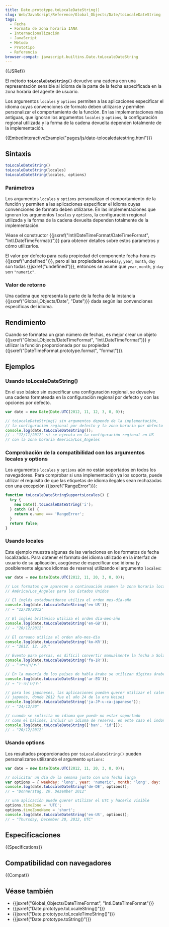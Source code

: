```yaml
---
title: Date.prototype.toLocaleDateString()
slug: Web/JavaScript/Reference/Global_Objects/Date/toLocaleDateString
tags:
  - Fecha
  - Formato de zona horaria IANA
  - Internacionalización
  - JavaScript
  - Método
  - Prototipo
  - Referencia
browser-compat: javascript.builtins.Date.toLocaleDateString
---
```

{{JSRef}}

El método **`toLocaleDateString()`** devuelve una cadena con una representación sensible al idioma de la parte de la fecha especificada en la zona horaria del agente de usuario.

Los argumentos `locales` y `options` permiten a las aplicaciones especificar el idioma cuyas convenciones de formato deben utilizarse y permiten personalizar el comportamiento de la función.
En las implementaciones más antiguas, que ignoran los argumentos `locales` y `options`, la configuración regional utilizada y la forma de la cadena devuelta dependen totalmente de la implementación.

{{EmbedInteractiveExample("pages/js/date-tolocaledatestring.html")}}

## Sintaxis

```js
toLocaleDateString()
toLocaleDateString(locales)
toLocaleDateString(locales, options)
```

### Parámetros

Los argumentos `locales` y `options` personalizan el comportamiento de la función y permiten a las aplicaciones especificar el idioma cuyas convenciones de formato deben utilizarse.
En las implementaciones que ignoran los argumentos `locales` y `options`, la configuración regional utilizada y la forma de la cadena devuelta dependen totalmente de la implementación.

Véase el constructor {{jsxref("Intl/DateTimeFormat/DateTimeFormat", "Intl.DateTimeFormat()")}} para obtener detalles sobre estos parámetros y cómo utilizarlos.

El valor por defecto para cada propiedad del componente fecha-hora es {{jsxref("undefined")}}, pero si las propiedades `weekday`, `year`, `month`, `day` son todas {{jsxref("undefined")}}, entonces se asume que `year`, `month`, y `day` son `"numeric"`.

### Valor de retorno

Una cadena que representa la parte de la fecha de la instancia {{jsxref("Global_Objects/Date", "Date")}} dada según las convenciones específicas del idioma.

## Rendimiento

Cuando se formatea un gran número de fechas, es mejor crear un objeto {{jsxref("Global_Objects/DateTimeFormat", "Intl.DateTimeFormat")}} y utilizar la función proporcionada por su propiedad {{jsxref("DateTimeFormat.prototype.format", "format")}}.

## Ejemplos

### Usando toLocaleDateString()

En el uso básico sin especificar una configuración regional, se devuelve una cadena formateada en la configuración regional por defecto y con las opciones por defecto.

```js
var date = new Date(Date.UTC(2012, 11, 12, 3, 0, 0));

// toLocaleDateString() sin argumentos depende de la implementación,
// la configuración regional por defecto y la zona horaria por defecto
console.log(date.toLocaleDateString());
// → "12/11/2012" si se ejecuta en la configuración regional en-US
// con la zona horaria America/Los_Angeles
```

### Comprobación de la compatibilidad con los argumentos locales y options

Los argumentos `locales` y `options` aún no están soportados en todos los navegadores.
Para comprobar si una implementación ya los soporta, puede utilizar el requisito de que las etiquetas de idioma ilegales sean rechazadas con una excepción {{jsxref("RangeError")}}:

```js
function toLocaleDateStringSupportsLocales() {
  try {
    new Date().toLocaleDateString('i');
  } catch (e) {
    return e.name === 'RangeError';
  }
  return false;
}
```

### Usando locales

Este ejemplo muestra algunas de las variaciones en los formatos de fecha localizados.
Para obtener el formato del idioma utilizado en la interfaz de usuario de su aplicación, asegúrese de especificar ese idioma (y posiblemente algunos idiomas de reserva) utilizando el argumento `locales`:

```js
var date = new Date(Date.UTC(2012, 11, 20, 3, 0, 0));

// Los formatos que aparecen a continuación asumen la zona horaria local de la localidad;
// América/Los_Angeles para los Estados Unidos

// El inglés estadounidense utiliza el orden mes-día-año
console.log(date.toLocaleDateString('en-US'));
// → "12/20/2012"

// El inglés británico utiliza el orden día-mes-año
console.log(date.toLocaleDateString('en-GB'));
// → "20/12/2012"

// El coreano utiliza el orden año-mes-día
console.log(date.toLocaleDateString('ko-KR'));
// → "2012. 12. 20."

// Evento para persas, es difícil convertir manualmente la fecha a Solar Hijri
console.log(date.toLocaleDateString('fa-IR'));
// → "۱۳۹۱/۹/۳۰"

// En la mayoría de los países de habla árabe se utilizan dígitos árabes reales
console.log(date.toLocaleDateString('ar-EG'));
// → "٢٠‏/١٢‏/٢٠١٢"

// para los japoneses, las aplicaciones pueden querer utilizar el calendario
// japonés, donde 2012 fue el año 24 de la era Heisei
console.log(date.toLocaleDateString('ja-JP-u-ca-japanese'));
// → "24/12/20"

// cuando se solicita un idioma que puede no estar soportado
// como el balinés, incluir un idioma de reserva, en este caso el indonesio
console.log(date.toLocaleDateString(['ban', 'id']));
// → "20/12/2012"
```

### Usando options

Los resultados proporcionados por `toLocaleDateString()` pueden personalizarse utilizando el argumento `options`:

```js
var date = new Date(Date.UTC(2012, 11, 20, 3, 0, 0));

// solicitar un día de la semana junto con una fecha larga
var options = { weekday: 'long', year: 'numeric', month: 'long', day: 'numeric' };
console.log(date.toLocaleDateString('de-DE', options));
// → "Donnerstag, 20. Dezember 2012"

// una aplicación puede querer utilizar el UTC y hacerlo visible
options.timeZone = 'UTC';
options.timeZoneName = 'short';
console.log(date.toLocaleDateString('en-US', options));
// → "Thursday, December 20, 2012, UTC"
```

## Especificaciones

{{Specifications}}

## Compatibilidad con navegadores

{{Compat}}

## Véase también

- {{jsxref("Global_Objects/DateTimeFormat", "Intl.DateTimeFormat")}}
- {{jsxref("Date.prototype.toLocaleString()")}}
- {{jsxref("Date.prototype.toLocaleTimeString()")}}
- {{jsxref("Date.prototype.toString()")}}
